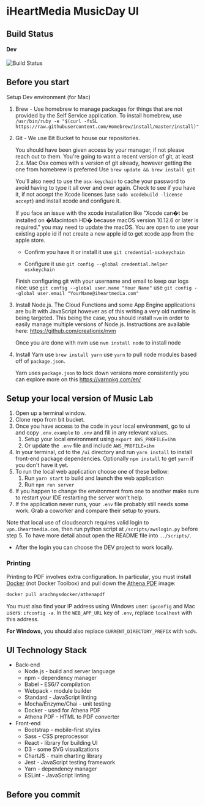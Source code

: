 # iHeartMedia MusicDay UI

## Build Status

#### Dev

![Build Status](https://codebuild.us-east-1.amazonaws.com/badges?uuid=eyJlbmNyeXB0ZWREYXRhIjoiV3lGRmFWU0ZOSisvLzlmcTNSWGJJeXFCRm9VdEJJZFhVKzVLTXFOaXJNWFFiUWVBU1hxME5EQVJJZ3pCVFpSK0ZVcTZUS3I0TlNhUE9EUi8vTVUxNUhjPSIsIml2UGFyYW1ldGVyU3BlYyI6ImMyY2ttRW1nVjBmZUpiTk8iLCJtYXRlcmlhbFNldFNlcmlhbCI6MX0%3D&branch=develop)

## Before you start

Setup Dev environment (for Mac)

1. Brew - Use homebrew to manage packages for things that are not provided by the Self Service application.
    To install homebrew, use `/usr/bin/ruby -e "$(curl -fsSL https://raw.githubusercontent.com/Homebrew/install/master/install)"`
2. Git - We use Bit Bucket to house our repositories.

    You should have been given access by your manager, if not please reach out to them. You're going to want a recent version of git, at least 2.x. Mac Osx comes with a version of git already, however getting the one from homebrew is preferred
      Use `brew update && brew install git`

    You'll also need to use the `osx-keychain` to cache your password to avoid having to type it all over and over again.
    Check to see if you have it, if not accept the Xcode licenses (use `sudo xcodebuild -license accept`) and install xcode and configure it.

    If you face an issue with the xcode installation like "Xcode can�t be installed on �Macintosh HD� because macOS version 10.12.6 or later is required." you may need to update the macOS. You are open to use your existing apple id if not create a new apple id to get xcode app from the apple store.

    * Confirm you have it or install it
    use `git credential-osxkeychain`

    * Configure it
    use `git config --global credential.helper osxkeychain`

    Finish configuring git with your username and email to keep our logs nice:
    use `git config --global user.name "Your Name"`
    use `git config --global user.email "YourName@iheartmedia.com"`

3. Install Node.js.
    The Cloud Functions and some App Engine applications are built with JavaScript however as of this writing a very old runtime is being targeted. This being the case, you should install `nvm` in order to easily manage multiple versions of Node.js. Instructions are available here:
    https://github.com/creationix/nvm

    Once you are done with nvm use `nvm install node` to install node

4. Install Yarn
    use `brew install yarn`
    use `yarn` to pull node modules based off of `package.json`.

    Yarn uses `package.json` to lock down versions more consistently
    you can explore more on this https://yarnpkg.com/en/



## Setup your local version of Music Lab

1. Open up a terminal window.
2. Clone repo from bit bucket.
3. Once you have access to the code in your local environment, go to ui and copy `.env.example` to `.env` and fill in any relevant values.
    1. Setup your local environment using `export AWS_PROFILE=ihm`
    2. Or update the `.env` file and include `AWS_PROFILE=ihm`
4. In your terminal, cd to the `/ui` directory and run `yarn install` to install front-end package dependencies.
    Optionally `npm install` to get `yarn` if you don't have it yet.
5. To run the local web application choose one of these bellow:
    1. Run `yarn start` to build and launch the web application
    2. Run `npm run server`
6. If you happen to change the environment from one to another make sure to restart your IDE restarting the server won't help.
7. If the application never runs, your `.env` file probably still needs some work. Grab a coworker and compare their setup to yours.

Note that local use of cloudsearch requires valid login to `vpn.iheartmedia.com`, then run python script at `/scripts/awslogin.py` before step 5. To have more detail about open the README file into `../scripts/`.
 * After the login you can choose the DEV project to work locally.

### Printing

Printing to PDF involves extra configuration. In particular, you must install [Docker](https://www.docker.com/get-docker) (not Docker Toolbox) and pull down the [Athena PDF](http://www.athenapdf.com/) image:

``` bash
docker pull arachnysdocker/athenapdf
```

You must also find your IP address using Windows user: `ipconfig` and Mac users: `ifconfig -a`. In the `WEB_APP_URL` key of `.env`, replace `localhost` with this address.

**For Windows,** you should also replace `CURRENT_DIRECTORY_PREFIX` with `%cd%`.

## UI Technology Stack

* Back-end
    * Node.js - build and server language
    * npm - dependency manager
    * Babel - ES6/7 compilation
    * Webpack - module builder
    * Standard - JavaScript linting
    * Mocha/Enzyme/Chai - unit testing
    * Docker - used for Athena PDF
    * Athena PDF - HTML to PDF converter
* Front-end
    * Bootstrap - mobile-first styles
    * Sass - CSS preprocessor
    * React - library for building UI
    * D3 - some SVG visualizations
    * ChartJS - main charting library
    * Jest - JavaScript testing framework
    * Yarn - dependency manager
    * ESLint - JavaScript linting


## Before you commit
